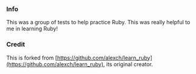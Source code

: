 ### Info

This was a group of tests to help practice Ruby. This was really helpful to me in learning Ruby!

### Credit

This is forked from [https://github.com/alexch/learn_ruby](https://github.com/alexch/learn_ruby), its original creator.
